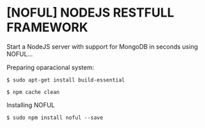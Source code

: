 # [NOFUL] NODEJS RESTFULL FRAMEWORK
Start a NodeJS server with support for MongoDB in seconds using NOFUL...

Preparing oparacional system:

`$ sudo apt-get install build-essential`

`$ npm cache clean`

Installing NOFUL

`$ sudo npm install noful --save`
